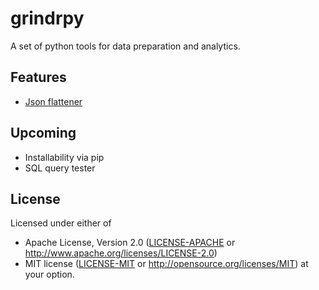 # grindrpy

A set of python tools for data preparation and analytics.


## Features

* [Json flattener](grindrlabs/grindrpy/grindrpy/json_flattener/ReadMe.md)


## Upcoming

* Installability via pip
* SQL query tester


## License

Licensed under either of
* Apache License, Version 2.0 ([LICENSE-APACHE](LICENSE-APACHE) or http://www.apache.org/licenses/LICENSE-2.0)
* MIT license ([LICENSE-MIT](LICENSE-MIT) or http://opensource.org/licenses/MIT)
  at your option.


